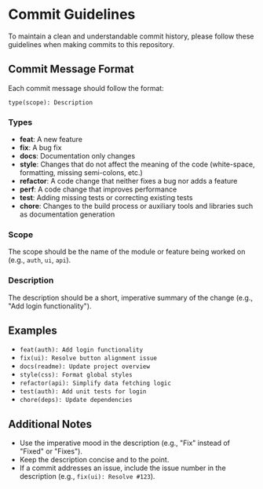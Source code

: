# Commit Guidelines

To maintain a clean and understandable commit history, please follow these guidelines when making commits to this repository.

## Commit Message Format

Each commit message should follow the format:

```
type(scope): Description
```

### Types

- **feat**: A new feature
- **fix**: A bug fix
- **docs**: Documentation only changes
- **style**: Changes that do not affect the meaning of the code (white-space, formatting, missing semi-colons, etc.)
- **refactor**: A code change that neither fixes a bug nor adds a feature
- **perf**: A code change that improves performance
- **test**: Adding missing tests or correcting existing tests
- **chore**: Changes to the build process or auxiliary tools and libraries such as documentation generation

### Scope

The scope should be the name of the module or feature being worked on (e.g., `auth`, `ui`, `api`).

### Description

The description should be a short, imperative summary of the change (e.g., "Add login functionality").

## Examples

- `feat(auth): Add login functionality`
- `fix(ui): Resolve button alignment issue`
- `docs(readme): Update project overview`
- `style(css): Format global styles`
- `refactor(api): Simplify data fetching logic`
- `test(auth): Add unit tests for login`
- `chore(deps): Update dependencies`

## Additional Notes

- Use the imperative mood in the description (e.g., "Fix" instead of "Fixed" or "Fixes").
- Keep the description concise and to the point.
- If a commit addresses an issue, include the issue number in the description (e.g., `fix(ui): Resolve #123`).
